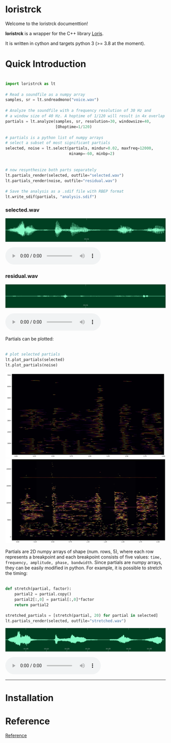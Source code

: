 # loristrck

Welcome to the loristrck documenttion!

**loristrck** is a wrapper for the C++ library [Loris](<https://sourceforge.net/projects/loris/files/Loris/>).

It is written in cython and targets python 3 (>= 3.8 at the moment). 

# Quick Introduction

```python

import loristrck as lt

# Read a soundfile as a numpy array
samples, sr = lt.sndreadmono("voice.wav")

# Analyze the soundfile with a frequency resolution of 30 Hz and 
# a window size of 40 Hz. A hoptime of 1/120 will result in 4x overlap
partials = lt.analyze(samples, sr, resolution=30, windowsize=40, 
                      [Ohoptime=1/120)

# partials is a python list of numpy arrays
# select a subset of most significant partials
selected, noise = lt.select(partials, mindur=0.02, maxfreq=12000, 
                            minamp=-60, minbp=2)


# now resynthesize both parts separately 
lt.partials_render(selected, outfile="selected.wav")
lt.partials_render(noise, outfile="residual.wav")

# Save the analysis as a .sdif file with RBEP format
lt.write_sdif(partials, "analysis.sdif")
```

### selected.wav

![](assets/sine.png)

<audio controls="controls">
  <source type="audio/mp3" src="assets/sine.mp3"></source>
  <source type="audio/ogg" src="assets/sine.ogg"></source>
</audio>

### residual.wav

![](assets/noise.png)

<audio controls="controls">
  <source type="audio/mp3" src="assets/noise.mp3"></source>[I[O]]
  <source type="audio/ogg" src="assets/noise.ogg"></source>
</audio>

Partials can be plotted:

``` python

# plot selected partials
lt.plot_partials(selected)
lt.plot_partials(noise)

```

![](assets/plot-select.png)
![](assets/plot-residual.png)

Partials are 2D numpy arrays of shape (num. rows, 5), where each row represents a breakpoint and each breakpoint
consists of five values: ``time, frequency, amplitude, phase, bandwidth``.
Since partials are numpy arrays, they can be easily modified in python. For example, it is possible to stretch the timing:

``` python

def stretch(partial, factor):
    partial2 = partial.copy()
    partial2[:,0] = partial[:,0]*factor
    return partial2
    
stretched_partials = [stretch(partial, 20) for partial in selected]
lt.partials_render(selected, outfile="stretched.wav")

```

![](assets/stretched.png)

<audio controls="controls">
  <source type="audio/mp3" src="assets/stretched.mp3"></source>
  <source type="audio/ogg" src="assets/stretched.ogg"></source>
</audio>


----

# Installation



# Reference

[Reference](reference.md)
